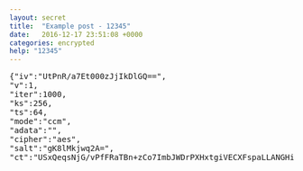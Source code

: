 ```yaml
---
layout: secret
title:  "Example post - 12345"
date:   2016-12-17 23:51:08 +0000
categories: encrypted
help: "12345"
---
```



<pre id="encrypted">
{"iv":"UtPnR/a7Et000zJjIkDlGQ==",
"v":1,
"iter":1000,
"ks":256,
"ts":64,
"mode":"ccm",
"adata":"",
"cipher":"aes",
"salt":"gK8lMkjwq2A=",
"ct":"USxQeqsNjG/vPfFRaTBn+zCo7ImbJWDrPXHxtgiVECXFspaLLANGHi8YfDwG8uI03FQHgUK1GQmlX9NkZ9FM76Oh8NRMImGYgbhOTzmknh0RIwI9fxMSdIMOl2WFLbW95lVYNsFL9RUI5tuhcVBG3rEpnOIpGH5kf+uqRZUtbR9eQP4bWg4p7Bj/RI2i"}
</pre>
